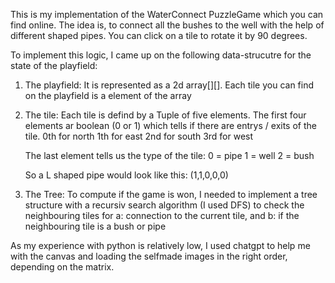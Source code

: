 This is my implementation of the WaterConnect PuzzleGame which you can find online.
The idea is, to connect all the bushes to the well with the help of different shaped pipes.
You can click on a tile to rotate it by 90 degrees. 

To implement this logic, I came up on the following data-strucutre for the state of the playfield:

1. The playfield:
   It is represented as a 2d array[][]. Each tile you can find on the playfield is a element of the array
   
2. The tile:
   Each tile is defind by a Tuple of five elements. The first four elements ar boolean (0 or 1) which tells if there are entrys / exits of the tile.
     0th for north
     1th for east
     2nd for south
     3rd for west
        
    The last element tells us the type of the tile:
     0 = pipe
     1 = well
     2 = bush
   
    So a L shaped pipe would look like this: (1,1,0,0,0)

3. The Tree:
   To compute if the game is won, I needed to implement a tree structure with a recursiv search algorithm (I used DFS) to check the neighbouring tiles for a: connection to the current tile, and b: if the neighbouring tile is a bush or pipe


As my experience with python is relatively low, I used chatgpt to help me with the canvas and loading the selfmade images in the right order, depending on the matrix.
   
